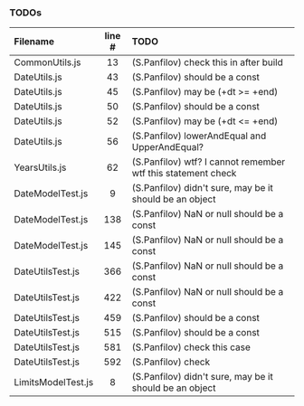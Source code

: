 ### TODOs
| Filename | line # | TODO
|:------|:------:|:------
| CommonUtils.js | 13 | (S.Panfilov) check this in after build
| DateUtils.js | 43 | (S.Panfilov) should be a const
| DateUtils.js | 45 | (S.Panfilov) may be (+dt >= +end)
| DateUtils.js | 50 | (S.Panfilov) should be a const
| DateUtils.js | 52 | (S.Panfilov) may be (+dt <= +end)
| DateUtils.js | 56 | (S.Panfilov) lowerAndEqual and UpperAndEqual?
| YearsUtils.js | 62 | (S.Panfilov) wtf? I cannot remember wtf this statement check
| DateModelTest.js | 9 | (S.Panfilov) didn't sure, may be it should be an object
| DateModelTest.js | 138 | (S.Panfilov) NaN or null should be a const
| DateModelTest.js | 145 | (S.Panfilov) NaN or null should be a const
| DateUtilsTest.js | 366 | (S.Panfilov) NaN or null should be a const
| DateUtilsTest.js | 422 | (S.Panfilov) NaN or null should be a const
| DateUtilsTest.js | 459 | (S.Panfilov) should be a const
| DateUtilsTest.js | 515 | (S.Panfilov) should be a const
| DateUtilsTest.js | 581 | (S.Panfilov) check this case
| DateUtilsTest.js | 592 | (S.Panfilov) check
| LimitsModelTest.js | 8 | (S.Panfilov) didn't sure, may be it should be an object
